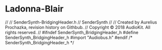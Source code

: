 # Ladonna-Blair
// //  SenderSynth-BridgingHeader.h //  SenderSynth // //  Created by Aurelius Prochazka, revision history on Githbub. //  Copyright © 2018 AudioKit. All rights reserved. //  #ifndef SenderSynth_BridgingHeader_h #define SenderSynth_BridgingHeader_h  #import "Audiobus.h"  #endif /* SenderSynth_BridgingHeader_h */
